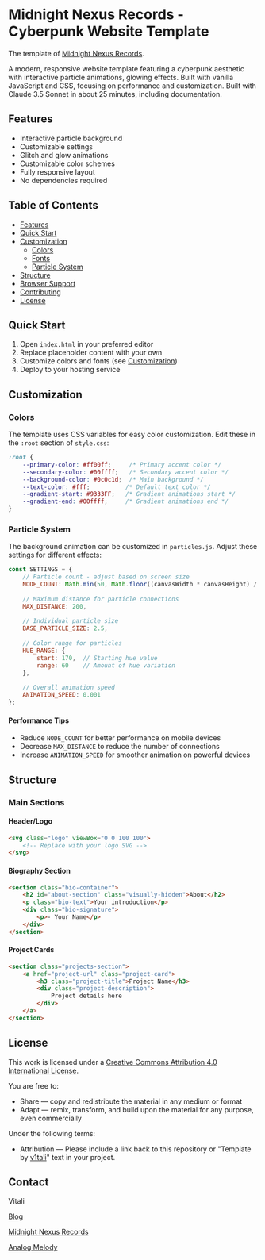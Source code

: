 # Midnight Nexus Records - Cyberpunk Website Template

The template of [Midnight Nexus Records](https://midnightnexusrecords.com/).

A modern, responsive website template featuring a cyberpunk aesthetic with interactive particle animations, glowing effects. Built with vanilla JavaScript and CSS, focusing on performance and customization. Built with Claude 3.5 Sonnet in about 25 minutes, including documentation.

## Features

- Interactive particle background
- Customizable settings
- Glitch and glow animations
- Customizable color schemes
- Fully responsive layout
- No dependencies required

## Table of Contents

- [Features](#features)
- [Quick Start](#quick-start)
- [Customization](#customization)
  - [Colors](#colors)
  - [Fonts](#fonts)
  - [Particle System](#particle-system)
- [Structure](#structure)
- [Browser Support](#browser-support)
- [Contributing](#contributing)
- [License](#license)

## Quick Start

1. Open `index.html` in your preferred editor
2. Replace placeholder content with your own
3. Customize colors and fonts (see [Customization](#customization))
4. Deploy to your hosting service

## Customization

### Colors

The template uses CSS variables for easy color customization. Edit these in the `:root` section of `style.css`:

```css
:root {
    --primary-color: #ff00ff;     /* Primary accent color */
    --secondary-color: #00ffff;   /* Secondary accent color */
    --background-color: #0c0c1d;  /* Main background */
    --text-color: #fff;          /* Default text color */
    --gradient-start: #9333FF;   /* Gradient animations start */
    --gradient-end: #00ffff;     /* Gradient animations end */
}
```

### Particle System

The background animation can be customized in `particles.js`. Adjust these settings for different effects:

```javascript
const SETTINGS = {
    // Particle count - adjust based on screen size
    NODE_COUNT: Math.min(50, Math.floor((canvasWidth * canvasHeight) / 20000)),
    
    // Maximum distance for particle connections
    MAX_DISTANCE: 200,
    
    // Individual particle size
    BASE_PARTICLE_SIZE: 2.5,
    
    // Color range for particles
    HUE_RANGE: {
        start: 170,  // Starting hue value
        range: 60    // Amount of hue variation
    },
    
    // Overall animation speed
    ANIMATION_SPEED: 0.001
};
```

#### Performance Tips
- Reduce `NODE_COUNT` for better performance on mobile devices
- Decrease `MAX_DISTANCE` to reduce the number of connections
- Increase `ANIMATION_SPEED` for smoother animation on powerful devices

## Structure

### Main Sections

#### Header/Logo
```html
<svg class="logo" viewBox="0 0 100 100">
    <!-- Replace with your logo SVG -->
</svg>
```

#### Biography Section
```html
<section class="bio-container">
    <h2 id="about-section" class="visually-hidden">About</h2>
    <p class="bio-text">Your introduction</p>
    <div class="bio-signature">
        <p>- Your Name</p>
    </div>
</section>
```

#### Project Cards
```html
<section class="projects-section">
    <a href="project-url" class="project-card">
        <h3 class="project-title">Project Name</h3>
        <div class="project-description">
            Project details here
        </div>
    </a>
</section>
```

## License

This work is licensed under a [Creative Commons Attribution 4.0 International License](http://creativecommons.org/licenses/by/4.0/).

You are free to:
- Share — copy and redistribute the material in any medium or format
- Adapt — remix, transform, and build upon the material for any purpose, even commercially

Under the following terms:
- Attribution — Please include a link back to this repository or "Template by [v1tali](http://v1tali.com)" text in your project.

## Contact
Vitali

[Blog](http://v1tali.com)

[Midnight Nexus Records](https://midnightnexusrecords.com/)

[Analog Melody](https://analogmelody.com/)

